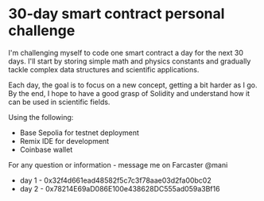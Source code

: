 # 30-day smart contract personal challenge

I'm challenging myself to code one smart contract a day for the next 30 days. I'll start by storing simple math and physics constants and gradually tackle complex data structures and scientific applications.

Each day, the goal is to focus on a new concept, getting a bit harder as I go. By the end, I hope to have a good grasp of Solidity and understand how it can be used in scientific fields.

Using the following:
* Base Sepolia for testnet deployment
* Remix IDE for development
* Coinbase wallet

For any question or information - message me on Farcaster @mani 

- day 1 - 0x32f4d661ead48582f5c7c3f78aae03d2fa00bc02
- day 2 - 0x78214E69aD086E100e438628DC555ad059a3Bf16
